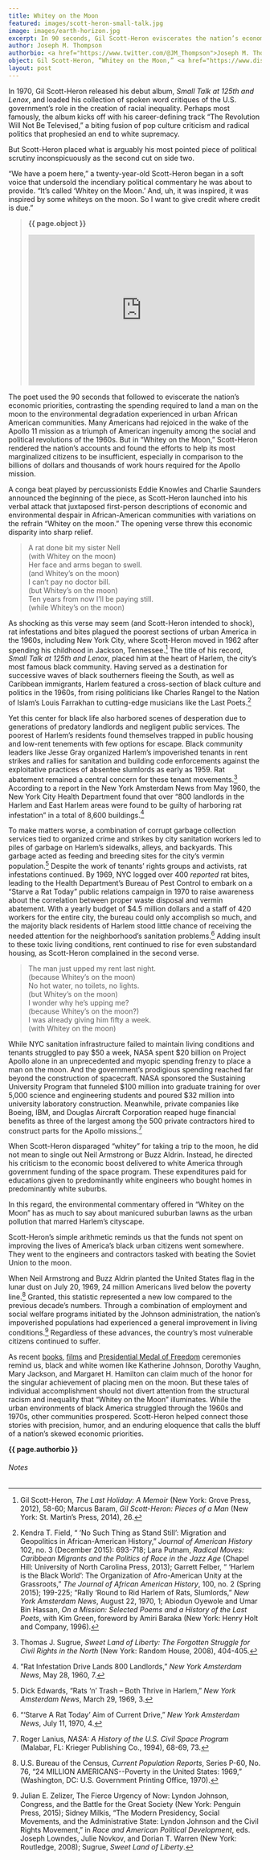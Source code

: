 ```yaml
---
title: Whitey on the Moon
featured: images/scott-heron-small-talk.jpg
image: images/earth-horizon.jpg
excerpt: In 90 seconds, Gil Scott-Heron eviscerates the nation’s economic priorities, contrasting the spending to put a man on the moon to the environmental degradation experienced in urban African-American communities.
author: Joseph M. Thompson
authorbio: <a href="https://www.twitter.com/@JM_Thompson">Joseph M. Thompson</a> is a doctoral candidate in the University of Virginia’s Corcoran Department of History. His dissertation, “Sounding Southern&#58; Music, Militarism, and the Making of the Sunbelt,” uses popular music to examine the cultural impact of the military-industrial complex on the shifting meanings of race, region, and citizenship since the 1950s.
object: Gil Scott-Heron, “Whitey on the Moon,” <a href="https://www.discogs.com/Gil-Scott-Heron-Small-Talk-At-125th-And-Lenox/release/11402893">Small Talk at 125th and Lenox</a>, Flying Dutchman Records, Stereo FDS-131, 1970, 33 1/3 rpm.
layout: post
---
```


In 1970, Gil Scott-Heron released his debut album, *Small Talk at 125th and Lenox*, and loaded his collection of spoken word critiques of the U.S. government’s role in the creation of racial inequality. Perhaps most famously, the album kicks off with his career-defining track “The Revolution Will Not Be Televised,” a biting fusion of pop culture criticism and radical politics that prophesied an end to white supremacy.

But Scott-Heron placed what is arguably his most pointed piece of political scrutiny inconspicuously as the second cut on side two.

“We have a poem here,” a twenty-year-old Scott-Heron began in a soft voice that undersold the incendiary political commentary he was about to provide. “It’s called ‘Whitey on the Moon.’ And, uh, it was inspired, it was inspired by some whiteys on the moon. So I want to give credit where credit is due.”

>**{{ page.object }}**
><iframe width="450" height="300" src="https://www.youtube.com/embed/goh2x_G0ct4" frameborder="0" allowfullscreen></iframe>

The poet used the 90 seconds that followed to eviscerate the nation’s economic priorities, contrasting the spending required to land a man on the moon to the environmental degradation experienced in urban African American communities. Many Americans had rejoiced in the wake of the Apollo 11 mission as a triumph of American ingenuity among the social and political revolutions of the 1960s. But in “Whitey on the Moon,” Scott-Heron rendered the nation’s accounts and found the efforts to help its most marginalized citizens to be insufficient, especially in comparison to the billions of dollars and thousands of work hours required for the Apollo mission.

A conga beat played by percussionists Eddie Knowles and Charlie Saunders announced the beginning of the piece, as Scott-Heron launched into his verbal attack that juxtaposed first-person descriptions of economic and environmental despair in African-American communities with variations on the refrain “Whitey on the moon.” The opening verse threw this economic disparity into sharp relief.

>A rat done bit my sister Nell<br>
>(with Whitey on the moon)<br>
>Her face and arms began to swell.<br>
>(and Whitey’s on the moon)<br>
>I can’t pay no doctor bill.<br>
>(but Whitey’s on the moon)<br>
>Ten years from now I’ll be paying still.<br>
>(while Whitey’s on the moon)<br>

As shocking as this verse may seem (and Scott-Heron intended to shock), rat infestations and bites plagued the poorest sections of urban America in the 1960s, including New York City, where Scott-Heron moved in 1962 after spending his childhood in Jackson, Tennessee.[^43d4] The title of his record, *Small Talk at 125th and Lenox*, placed him at the heart of Harlem, the city’s most famous black community. Having served as a destination for successive waves of black southerners fleeing the South, as well as Caribbean immigrants, Harlem featured a cross-section of black culture and politics in the 1960s, from rising politicians like Charles Rangel to the Nation of Islam’s Louis Farrakhan to cutting-edge musicians like the Last Poets.[^283a]

Yet this center for black life also harbored scenes of desperation due to generations of predatory landlords and negligent public services. The poorest of Harlem’s residents found themselves trapped in public housing and low-rent tenements with few options for escape. Black community leaders like Jesse Gray organized Harlem’s impoverished tenants in rent strikes and rallies for sanitation and building code enforcements against the exploitative practices of absentee slumlords as early as 1959. Rat abatement remained a central concern for these tenant movements.[^65bc] According to a report in the New York Amsterdam News from May 1960, the New York City Health Department found that over “800 landlords in the Harlem and East Harlem areas were found to be guilty of harboring rat infestation” in a total of 8,600 buildings.[^1fc9]

To make matters worse, a combination of corrupt garbage collection services tied to organized crime and strikes by city sanitation workers led to piles of garbage on Harlem’s sidewalks, alleys, and backyards. This garbage acted as feeding and breeding sites for the city’s vermin population.[^7fc7] Despite the work of tenants’ rights groups and activists, rat infestations continued. By 1969, NYC logged over 400 *reported* rat bites, leading to the Health Department’s Bureau of Pest Control to embark on a “Starve a Rat Today” public relations campaign in 1970 to raise awareness about the correlation between proper waste disposal and vermin abatement. With a yearly budget of $4.5 million dollars and a staff of 420 workers for the entire city, the bureau could only accomplish so much, and the majority black residents of Harlem stood little chance of receiving the needed attention for the neighborhood’s sanitation problems.[^4e50] Adding insult to these toxic living conditions, rent continued to rise for even substandard housing, as Scott-Heron complained in the second verse.

>The man just upped my rent last night.<br>
>(because Whitey’s on the moon)<br>
>No hot water, no toilets, no lights.<br>
>(but Whitey’s on the moon)<br>
>I wonder why he’s upping me?<br>
>(because Whitey’s on the moon?)<br>
>I was already giving him fifty a week.<br>
>(with Whitey on the moon)<br>

While NYC sanitation infrastructure failed to maintain living conditions and tenants struggled to pay $50 a week, NASA spent $20 billion on Project Apollo alone in an unprecedented and myopic spending frenzy to place a man on the moon. And the government’s prodigious spending reached far beyond the construction of spacecraft. NASA sponsored the Sustaining University Program that funneled $100 million into graduate training for over 5,000 science and engineering students and poured $32 million into university laboratory construction. Meanwhile, private companies like Boeing, IBM, and Douglas Aircraft Corporation reaped huge financial benefits as three of the largest among the 500 private contractors hired to construct parts for the Apollo missions.[^6e5e]

When Scott-Heron disparaged “whitey” for taking a trip to the moon, he did not mean to single out Neil Armstrong or Buzz Aldrin. Instead, he directed his criticism to the economic boost delivered to white America through government funding of the space program. These expenditures paid for educations given to predominantly white engineers who bought homes in predominantly white suburbs.

In this regard, the environmental commentary offered in “Whitey on the Moon” has as much to say about manicured suburban lawns as the urban pollution that marred Harlem’s cityscape.

Scott-Heron’s simple arithmetic reminds us that the funds not spent on improving the lives of America’s black urban citizens went somewhere. They went to the engineers and contractors tasked with beating the Soviet Union to the moon.

When Neil Armstrong and Buzz Aldrin planted the United States flag in the lunar dust on July 20, 1969, 24 million Americans lived below the poverty line.[^baab] Granted, this statistic represented a new low compared to the previous decade’s numbers. Through a combination of employment and social welfare programs initiated by the Johnson administration, the nation’s impoverished populations had experienced a general improvement in living conditions.[^73ad] Regardless of these advances, the country’s most vulnerable citizens continued to suffer.

As recent [books](http://margotleeshetterly.com/hidden-figures-nasas-african-american-computers/), [films](http://www.foxmovies.com/movies/hidden-figures) and [Presidential Medal of Freedom](https://www.whitehouse.gov/blog/2016/11/22/celebrating-presidential-medal-freedom-winners-science-and-tech-garwin-hopper-and) ceremonies remind us, black and white women like Katherine Johnson, Dorothy Vaughn, Mary Jackson, and Margaret H. Hamilton can claim much of the honor for the singular achievement of placing men on the moon. But these tales of individual accomplishment should not divert attention from the structural racism and inequality that “Whitey on the Moon” illuminates. While the urban environments of black America struggled through the 1960s and 1970s, other communities prospered. Scott-Heron helped connect those stories with precision, humor, and an enduring eloquence that calls the bluff of a nation’s skewed economic priorities.

**{{ page.authorbio }}**
###### Notes
[^43d4]: Gil Scott-Heron, *The Last Holiday: A Memoir* (New York: Grove Press, 2012), 58-60; Marcus Baram, *Gil Scott-Heron: Pieces of a Man* (New York: St. Martin’s Press, 2014), 26.
[^283a]: Kendra T. Field, “ ‘No Such Thing as Stand Still’: Migration and Geopolitics in African-American History,” *Journal of American History* 102, no. 3 (December 2015): 693-718; Lara Putnam, *Radical Moves: Caribbean Migrants and the Politics of Race in the Jazz Age* (Chapel Hill: University of North Carolina Press, 2013); Garrett Felber, “ ‘Harlem is the Black World’: The Organization of Afro-American Unity at the Grassroots,” *The Journal of African American History*, 100, no. 2 (Spring 2015); 199-225; “Rally ‘Round to Rid Harlem of Rats, Slumlords,” *New York Amsterdam News*, August 22, 1970, 1; Abiodun Oyewole and Umar Bin Hassan, *On a Mission: Selected Poems and a History of the Last Poets*, with Kim Green, foreword by Amiri Baraka (New York: Henry Holt and Company, 1996).
[^65bc]: Thomas J. Sugrue, *Sweet Land of Liberty: The Forgotten Struggle for Civil Rights in the North* (New York: Random House, 2008), 404-405.
[^1fc9]: “Rat Infestation Drive Lands 800 Landlords,” *New York Amsterdam News*, May 28, 1960, 7.
[^7fc7]: Dick Edwards, “Rats ‘n’ Trash – Both Thrive in Harlem,” *New York Amsterdam News*, March 29, 1969, 3.
[^4e50]: “‘Starve A Rat Today’ Aim of Current Drive,” *New York Amsterdam News*, July 11, 1970, 4.
[^6e5e]: Roger Lanius, *NASA: A History of the U.S. Civil Space Program* (Malabar, FL: Krieger Publishing Co., 1994), 68-69, 73.
[^baab]: U.S. Bureau of the Census, *Current Population Reports*, Series P-60, No. 76, “24 MILLION AMERICANS--Poverty in the United States: 1969,” (Washington, DC: U.S. Government Printing Office, 1970).
[^73ad]: Julian E. Zelizer, The Fierce Urgency of Now: Lyndon Johnson, Congress, and the Battle for the Great Society (New York: Penguin Press, 2015); Sidney Milkis, “The Modern Presidency, Social Movements, and the Administrative State: Lyndon Johnson and the Civil Rights Movement,” in *Race and American Political Development*, eds. Joseph Lowndes, Julie Novkov, and Dorian T. Warren (New York: Routledge, 2008); Sugrue, *Sweet Land of Liberty*.
